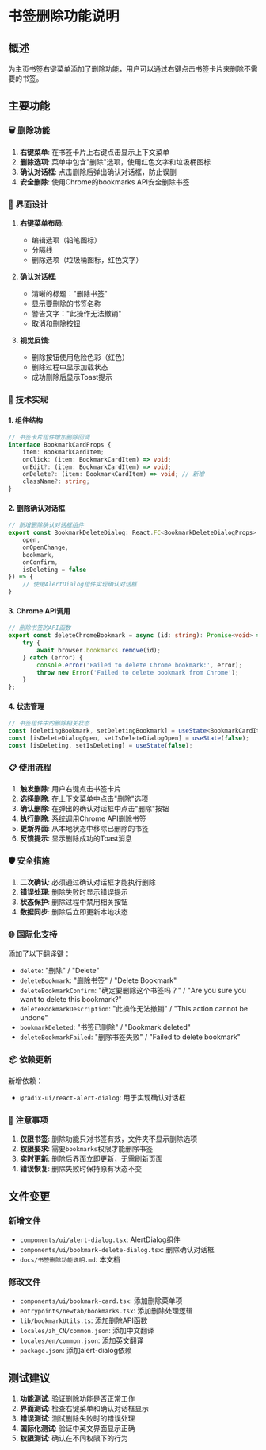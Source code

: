 # 书签删除功能说明

## 概述

为主页书签右键菜单添加了删除功能，用户可以通过右键点击书签卡片来删除不需要的书签。

## 主要功能

### 🗑️ 删除功能

1. **右键菜单**: 在书签卡片上右键点击显示上下文菜单
2. **删除选项**: 菜单中包含"删除"选项，使用红色文字和垃圾桶图标
3. **确认对话框**: 点击删除后弹出确认对话框，防止误删
4. **安全删除**: 使用Chrome的bookmarks API安全删除书签

### 🎨 界面设计

1. **右键菜单布局**:
   - 编辑选项（铅笔图标）
   - 分隔线
   - 删除选项（垃圾桶图标，红色文字）

2. **确认对话框**:
   - 清晰的标题："删除书签"
   - 显示要删除的书签名称
   - 警告文字："此操作无法撤销"
   - 取消和删除按钮

3. **视觉反馈**:
   - 删除按钮使用危险色彩（红色）
   - 删除过程中显示加载状态
   - 成功删除后显示Toast提示

### 🔧 技术实现

#### 1. **组件结构**

```typescript
// 书签卡片组件增加删除回调
interface BookmarkCardProps {
    item: BookmarkCardItem;
    onClick: (item: BookmarkCardItem) => void;
    onEdit?: (item: BookmarkCardItem) => void;
    onDelete?: (item: BookmarkCardItem) => void; // 新增
    className?: string;
}
```

#### 2. **删除确认对话框**

```typescript
// 新增删除确认对话框组件
export const BookmarkDeleteDialog: React.FC<BookmarkDeleteDialogProps> = ({
    open,
    onOpenChange,
    bookmark,
    onConfirm,
    isDeleting = false
}) => {
    // 使用AlertDialog组件实现确认对话框
}
```

#### 3. **Chrome API调用**

```typescript
// 删除书签的API函数
export const deleteChromeBookmark = async (id: string): Promise<void> => {
    try {
        await browser.bookmarks.remove(id);
    } catch (error) {
        console.error('Failed to delete Chrome bookmark:', error);
        throw new Error('Failed to delete bookmark from Chrome');
    }
};
```

#### 4. **状态管理**

```typescript
// 书签组件中的删除相关状态
const [deletingBookmark, setDeletingBookmark] = useState<BookmarkCardItem | null>(null);
const [isDeleteDialogOpen, setIsDeleteDialogOpen] = useState(false);
const [isDeleting, setIsDeleting] = useState(false);
```

### 📋 使用流程

1. **触发删除**: 用户右键点击书签卡片
2. **选择删除**: 在上下文菜单中点击"删除"选项
3. **确认删除**: 在弹出的确认对话框中点击"删除"按钮
4. **执行删除**: 系统调用Chrome API删除书签
5. **更新界面**: 从本地状态中移除已删除的书签
6. **反馈提示**: 显示删除成功的Toast消息

### 🛡️ 安全措施

1. **二次确认**: 必须通过确认对话框才能执行删除
2. **错误处理**: 删除失败时显示错误提示
3. **状态保护**: 删除过程中禁用相关按钮
4. **数据同步**: 删除后立即更新本地状态

### 🌐 国际化支持

添加了以下翻译键：

- `delete`: "删除" / "Delete"
- `deleteBookmark`: "删除书签" / "Delete Bookmark"
- `deleteBookmarkConfirm`: "确定要删除这个书签吗？" / "Are you sure you want to delete this bookmark?"
- `deleteBookmarkDescription`: "此操作无法撤销" / "This action cannot be undone"
- `bookmarkDeleted`: "书签已删除" / "Bookmark deleted"
- `deleteBookmarkFailed`: "删除书签失败" / "Failed to delete bookmark"

### 📦 依赖更新

新增依赖：
- `@radix-ui/react-alert-dialog`: 用于实现确认对话框

### 🎯 注意事项

1. **仅限书签**: 删除功能只对书签有效，文件夹不显示删除选项
2. **权限要求**: 需要`bookmarks`权限才能删除书签
3. **实时更新**: 删除后界面立即更新，无需刷新页面
4. **错误恢复**: 删除失败时保持原有状态不变

## 文件变更

### 新增文件
- `components/ui/alert-dialog.tsx`: AlertDialog组件
- `components/ui/bookmark-delete-dialog.tsx`: 删除确认对话框
- `docs/书签删除功能说明.md`: 本文档

### 修改文件
- `components/ui/bookmark-card.tsx`: 添加删除菜单项
- `entrypoints/newtab/bookmarks.tsx`: 添加删除处理逻辑
- `lib/bookmarkUtils.ts`: 添加删除API函数
- `locales/zh_CN/common.json`: 添加中文翻译
- `locales/en/common.json`: 添加英文翻译
- `package.json`: 添加alert-dialog依赖

## 测试建议

1. **功能测试**: 验证删除功能是否正常工作
2. **界面测试**: 检查右键菜单和确认对话框显示
3. **错误测试**: 测试删除失败时的错误处理
4. **国际化测试**: 验证中英文界面显示正确
5. **权限测试**: 确认在不同权限下的行为
